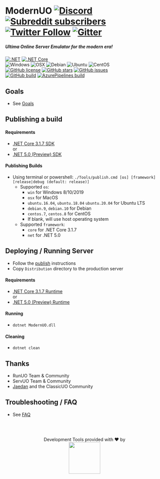 ModernUO [![Discord](https://img.shields.io/discord/458277173208547350?logo=discord&style=social)](https://discord.gg/VdyCpjQ) [![Subreddit subscribers](https://img.shields.io/reddit/subreddit-subscribers/modernuo?style=social&label=/r/modernuo)](https://www.reddit.com/r/ModernUO/) [![Twitter Follow](https://img.shields.io/twitter/follow/modernuo?label=@modernuo&style=social)](https://twitter.com/modernuo) [![Gitter](https://img.shields.io/gitter/room/modernuo/modernuo?logo=gitter&logoColor=46BC99&style=social)](https://gitter.im/modernuo/community?utm_source=badge&utm_medium=badge&utm_campaign=pr-badge)
=====

##### Ultima Online Server Emulator for the modern era!
[![.NET](https://img.shields.io/badge/.NET-%205.0-5C2D91)](https://dotnet.microsoft.com/download/dotnet/5.0)
[![.NET Core](https://img.shields.io/badge/.NET-Core%203.1.7-5C2D91)](https://dotnet.microsoft.com/download/dotnet-core/3.1)
<br />
![Windows](https://img.shields.io/badge/-server%202019-0078D6?logo=windows)
![OSX](https://img.shields.io/badge/-catalina-222222?logo=apple&logoColor=white)
![Debian](https://img.shields.io/badge/-buster-A81D33?logo=debian)
![Ubuntu](https://img.shields.io/badge/-20LTS-E95420?logo=ubuntu&logoColor=white)
![CentOS](https://img.shields.io/badge/-8.1-262577?logo=centos&logoColor=white)
<br/>
[![GitHub license](https://img.shields.io/github/license/modernuo/ModernUO?color=blue)](https://github.com/modernuo/ModernUO/blob/master/LICENSE)
[![GitHub stars](https://img.shields.io/github/stars/modernuo/ModernUO?logo=github)](https://github.com/modernuo/ModernUO/stargazers)
[![GitHub issues](https://img.shields.io/github/issues/modernuo/ModernUO?logo=github)](https://github.com/modernuo/ModernUO/issues)
<br />
[![GitHub build](https://img.shields.io/github/workflow/status/modernuo/ModernUO/Build?logo=github)](https://github.com/modernuo/ModernUO/actions)
[![AzurePipelines build](https://dev.azure.com/modernuo/modernuo/_apis/build/status/Build?branchName=master)](https://dev.azure.com/modernuo/modernuo/_build/latest?definitionId=1&branchName=master)

## Goals
- See [Goals](./GOALS.md)

## Publishing a build
#### Requirements
- [.NET Core 3.1.7 SDK](https://dotnet.microsoft.com/download/dotnet-core/3.1)
<br />or
- [.NET 5.0 (Preview) SDK](https://dotnet.microsoft.com/download/dotnet/5.0)

#### Publishing Builds
- Using terminal or powershell: `./Tools/publish.cmd [os] [framework] [release|debug (default: release)]`
  - Supported `os`:
    - `win` for Windows 8/10/2019
    - `osx` for MacOS
    - `ubuntu.16.04`, `ubuntu.18.04` `ubuntu.20.04` for Ubuntu LTS
    - `debian.9`, `debian.10` for Debian
    - `centos.7`, `centos.8` for CentOS
    - If blank, will use host operating system
  - Supported `framework`:
    - `core` for .NET Core 3.1.7
    - `net` for .NET 5.0

## Deploying / Running Server
- Follow the [publish](https://github.com/modernuo/ModernUO#publishing-a-build) instructions
- Copy `Distribution` directory to the production server

#### Requirements
- [.NET Core 3.1.7 Runtime](https://dotnet.microsoft.com/download/dotnet-core/3.1)
<br />or
- [.NET 5.0 (Preview) Runtime](https://dotnet.microsoft.com/download/dotnet/5.0)

#### Running
- `dotnet ModernUO.dll`

#### Cleaning
- `dotnet clean`

## Thanks
- RunUO Team & Community
- ServUO Team & Community
- [Jaedan](https://github.com/jaedan) and the ClassicUO Community

## Troubleshooting / FAQ
- See [FAQ](./FAQ.md)


</br></br>
<p align=center>Development Tools provided with &hearts; by <br><a href="https://www.jetbrains.com/?from=ModernUO"><img src="https://user-images.githubusercontent.com/3953314/86882249-cfb2ea00-c0a4-11ea-9cec-bf3f3bcc6f28.png" width="100px" /></a></p>
